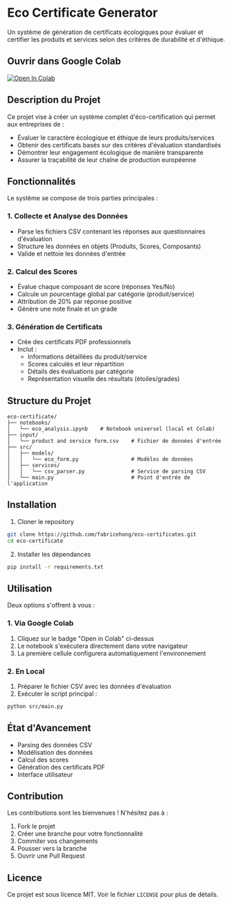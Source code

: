 # Eco Certificate Generator

Un système de génération de certificats écologiques pour évaluer et certifier les produits et services selon des critères de durabilité et d'éthique.

## Ouvrir dans Google Colab
[![Open In Colab](https://colab.research.google.com/assets/colab-badge.svg)](https://colab.research.google.com/github/fabricehong/eco-certificates/blob/main/notebooks/eco_analysis.ipynb?force_timestamp=20250131)

## Description du Projet

Ce projet vise à créer un système complet d'éco-certification qui permet aux entreprises de :
- Évaluer le caractère écologique et éthique de leurs produits/services
- Obtenir des certificats basés sur des critères d'évaluation standardisés
- Démontrer leur engagement écologique de manière transparente
- Assurer la traçabilité de leur chaîne de production européenne

## Fonctionnalités

Le système se compose de trois parties principales :

### 1. Collecte et Analyse des Données 
- Parse les fichiers CSV contenant les réponses aux questionnaires d'évaluation
- Structure les données en objets (Produits, Scores, Composants)
- Valide et nettoie les données d'entrée

### 2. Calcul des Scores 
- Évalue chaque composant de score (réponses Yes/No)
- Calcule un pourcentage global par catégorie (produit/service)
- Attribution de 20% par réponse positive
- Génère une note finale et un grade

### 3. Génération de Certificats 
- Crée des certificats PDF professionnels
- Inclut :
  - Informations détaillées du produit/service
  - Scores calculés et leur répartition
  - Détails des évaluations par catégorie
  - Représentation visuelle des résultats (étoiles/grades)

## Structure du Projet

```
eco-certificate/
├── notebooks/
│   └── eco_analysis.ipynb    # Notebook universel (local et Colab)
├── input/
│   └── product and service form.csv    # Fichier de données d'entrée
├── src/
│   ├── models/
│   │   └── eco_form.py                 # Modèles de données
│   ├── services/
│   │   └── csv_parser.py               # Service de parsing CSV
│   └── main.py                         # Point d'entrée de l'application
```

## Installation

1. Cloner le repository
```bash
git clone https://github.com/fabricehong/eco-certificates.git
cd eco-certificate
```

2. Installer les dépendances
```bash
pip install -r requirements.txt
```

## Utilisation

Deux options s'offrent à vous :

### 1. Via Google Colab
1. Cliquez sur le badge "Open in Colab" ci-dessus
2. Le notebook s'exécutera directement dans votre navigateur
3. La première cellule configurera automatiquement l'environnement

### 2. En Local
1. Préparer le fichier CSV avec les données d'évaluation
2. Exécuter le script principal :
```bash
python src/main.py
```

## État d'Avancement

-  Parsing des données CSV
-  Modélisation des données
-  Calcul des scores
-  Génération des certificats PDF
-  Interface utilisateur

## Contribution

Les contributions sont les bienvenues ! N'hésitez pas à :
1. Fork le projet
2. Créer une branche pour votre fonctionnalité
3. Commiter vos changements
4. Pousser vers la branche
5. Ouvrir une Pull Request

## Licence

Ce projet est sous licence MIT. Voir le fichier `LICENSE` pour plus de détails.
